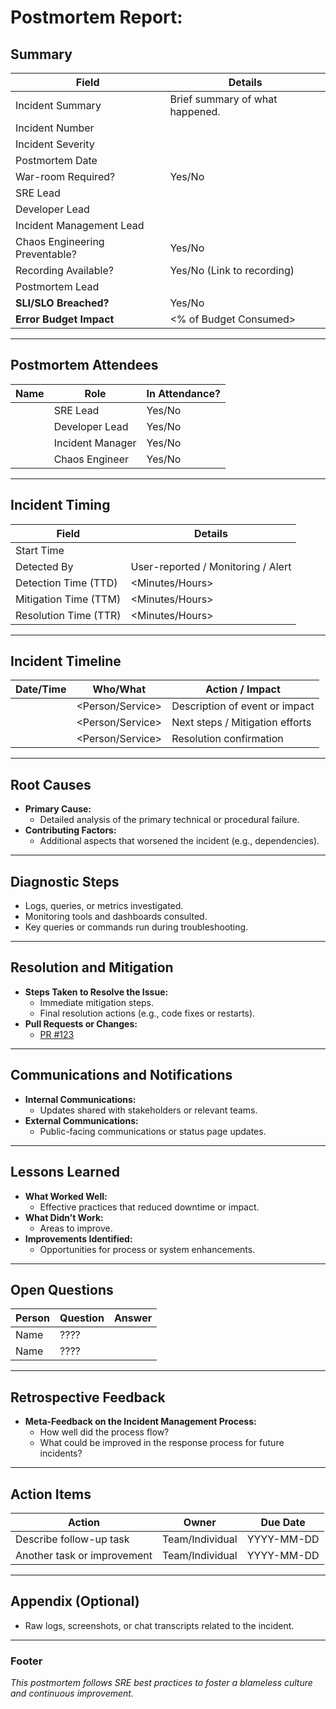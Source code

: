 # Postmortem Report: **<Incident Title>**

## Summary

| **Field**                | **Details**                         |
|--------------------------|--------------------------------------|
| Incident Summary         | Brief summary of what happened.     |
| Incident Number          | <Number>                            |
| Incident Severity        | <Severity Level>                    |
| Postmortem Date          | <YYYY-MM-DD>                        |
| War-room Required?       | Yes/No                              |
| SRE Lead                 | <Name>                              |
| Developer Lead           | <Name>                              |
| Incident Management Lead | <Name>                              |
| Chaos Engineering Preventable? | Yes/No                       |
| Recording Available?     | Yes/No (Link to recording)          |
| Postmortem Lead          | <Name>                              |
| **SLI/SLO Breached?**    | Yes/No                              |
| **Error Budget Impact**  | <% of Budget Consumed>              |

---

## Postmortem Attendees

| **Name**           | **Role**               | **In Attendance?** |
|--------------------|------------------------|--------------------|
| <Name>             | SRE Lead               | Yes/No             |
| <Name>             | Developer Lead         | Yes/No             |
| <Name>             | Incident Manager       | Yes/No             |
| <Name>             | Chaos Engineer         | Yes/No             |

---

## Incident Timing

| **Field**                 | **Details**                         |
|---------------------------|--------------------------------------|
| Start Time                | <YYYY-MM-DD HH:MM>                  |
| Detected By               | User-reported / Monitoring / Alert  |
| Detection Time (TTD)      | <Minutes/Hours>                     |
| Mitigation Time (TTM)     | <Minutes/Hours>                     |
| Resolution Time (TTR)     | <Minutes/Hours>                     |

---

## Incident Timeline

| **Date/Time**             | **Who/What**        | **Action / Impact**               |
|---------------------------|---------------------|-----------------------------------|
| <YYYY-MM-DD HH:MM>        | <Person/Service>    | Description of event or impact   |
| <YYYY-MM-DD HH:MM>        | <Person/Service>    | Next steps / Mitigation efforts  |
| <YYYY-MM-DD HH:MM>        | <Person/Service>    | Resolution confirmation          |

---

## Root Causes

- **Primary Cause:**  
  - Detailed analysis of the primary technical or procedural failure.
- **Contributing Factors:**  
  - Additional aspects that worsened the incident (e.g., dependencies).

---

## Diagnostic Steps

- Logs, queries, or metrics investigated.
- Monitoring tools and dashboards consulted.
- Key queries or commands run during troubleshooting.

---

## Resolution and Mitigation

- **Steps Taken to Resolve the Issue:**
  - Immediate mitigation steps.
  - Final resolution actions (e.g., code fixes or restarts).
- **Pull Requests or Changes:**  
  - [PR #123](https://github.com/your-org/repo/pull/123)

---

## Communications and Notifications

- **Internal Communications:**  
  - Updates shared with stakeholders or relevant teams.
- **External Communications:**  
  - Public-facing communications or status page updates.

---

## Lessons Learned

- **What Worked Well:**  
  - Effective practices that reduced downtime or impact.
- **What Didn’t Work:**  
  - Areas to improve.
- **Improvements Identified:**  
  - Opportunities for process or system enhancements.

---

## Open Questions

| **Person**                           | **Question**      | **Answer**     |
|--------------------------------------|-------------------|----------------|
| Name                                 | ????              |                |
| Name                                 | ????              |                |

---

## Retrospective Feedback

- **Meta-Feedback on the Incident Management Process:**  
  - How well did the process flow?
  - What could be improved in the response process for future incidents?

---

## Action Items

| **Action**                           | **Owner**         | **Due Date**   |
|--------------------------------------|-------------------|----------------|
| Describe follow-up task              | Team/Individual   | YYYY-MM-DD     |
| Another task or improvement          | Team/Individual   | YYYY-MM-DD     |

---

## Appendix (Optional)

- Raw logs, screenshots, or chat transcripts related to the incident.

---

### Footer
_This postmortem follows SRE best practices to foster a blameless culture and continuous improvement._
